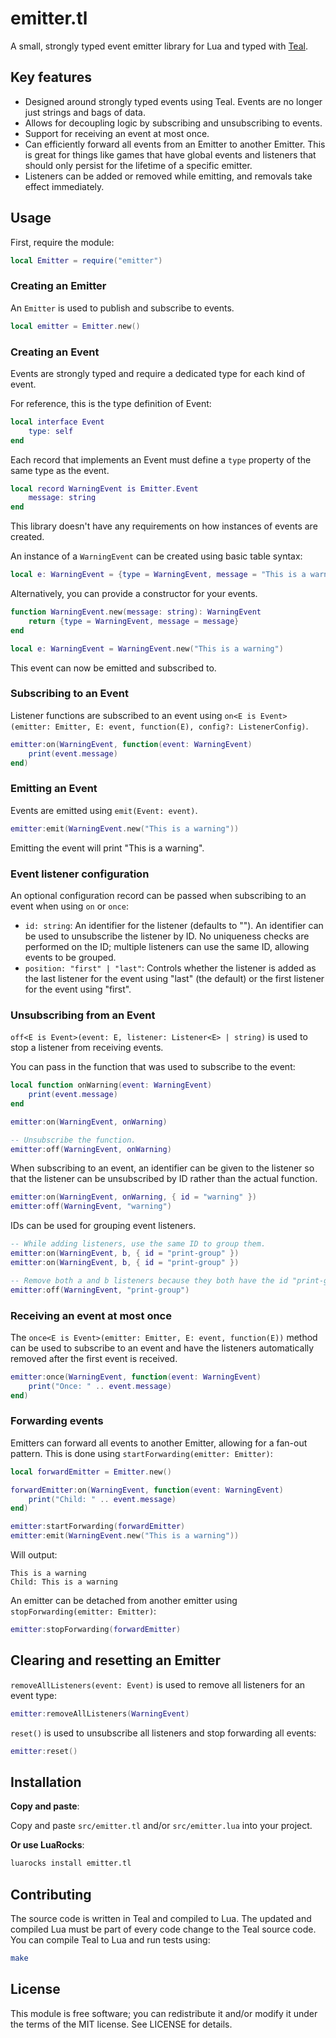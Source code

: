 # emitter.tl

A small, strongly typed event emitter library for Lua and typed with
[Teal](https://github.com/teal-language/tl).

## Key features

* Designed around strongly typed events using Teal. Events are no longer just
  strings and bags of data.
* Allows for decoupling logic by subscribing and unsubscribing to events.
* Support for receiving an event at most once.
* Can efficiently forward all events from an Emitter to another Emitter.
  This is great for things like games that have global events and listeners
  that should only persist for the lifetime of a specific emitter.
* Listeners can be added or removed while emitting, and removals take effect
  immediately.

## Usage

First, require the module:

```lua
local Emitter = require("emitter")
```

### Creating an Emitter

An `Emitter` is used to publish and subscribe to events.

```lua
local emitter = Emitter.new()
```

### Creating an Event

Events are strongly typed and require a dedicated type for each kind of event.

For reference, this is the type definition of Event:

```lua
local interface Event
    type: self
end
```

Each record that implements an Event must define a `type` property of the same
type as the event.

```lua
local record WarningEvent is Emitter.Event
    message: string
end
```

This library doesn't have any requirements on how instances of events are
created.

An instance of a `WarningEvent` can be created using basic table syntax:

```lua
local e: WarningEvent = {type = WarningEvent, message = "This is a warning"}
```

Alternatively, you can provide a constructor for your events.

```lua
function WarningEvent.new(message: string): WarningEvent
    return {type = WarningEvent, message = message}
end

local e: WarningEvent = WarningEvent.new("This is a warning")
```

This event can now be emitted and subscribed to.

### Subscribing to an Event

Listener functions are subscribed to an event using
`on<E is Event>(emitter: Emitter, E: event, function(E), config?: ListenerConfig)`.

```lua
emitter:on(WarningEvent, function(event: WarningEvent)
    print(event.message)
end)
```

### Emitting an Event

Events are emitted using `emit(Event: event)`.

```lua
emitter:emit(WarningEvent.new("This is a warning"))
```

Emitting the event will print "This is a warning".

### Event listener configuration

An optional configuration record can be passed when subscribing to an event
when using `on` or `once`:

* `id: string`: An identifier for the listener (defaults to ""). An identifier
  can be used to unsubscribe the listener by ID. No uniqueness checks are
  performed on the ID; multiple listeners can use the same ID, allowing events
  to be grouped.
* `position: "first" | "last"`: Controls whether the listener is added as the
  last listener for the event using "last" (the default) or the first listener
  for the event using "first".

### Unsubscribing from an Event

`off<E is Event>(event: E, listener: Listener<E> | string)` is used to
stop a listener from receiving events.

You can pass in the function that was used to subscribe to the event:

```lua
local function onWarning(event: WarningEvent)
    print(event.message)
end

emitter:on(WarningEvent, onWarning)

-- Unsubscribe the function.
emitter:off(WarningEvent, onWarning)
```

When subscribing to an event, an identifier can be given to the listener
so that the listener can be unsubscribed by ID rather than the actual function.

```lua
emitter:on(WarningEvent, onWarning, { id = "warning" })
emitter:off(WarningEvent, "warning")
```

IDs can be used for grouping event listeners.

```lua
-- While adding listeners, use the same ID to group them.
emitter:on(WarningEvent, b, { id = "print-group" })
emitter:on(WarningEvent, b, { id = "print-group" })

-- Remove both a and b listeners because they both have the id "print-group".
emitter:off(WarningEvent, "print-group")
```

### Receiving an event at most once

The `once<E is Event>(emitter: Emitter, E: event, function(E))` method can be
used to subscribe to an event and have the listeners automatically removed
after the first event is received.

```lua
emitter:once(WarningEvent, function(event: WarningEvent)
    print("Once: " .. event.message)
end)
```

### Forwarding events

Emitters can forward all events to another Emitter, allowing for a fan-out
pattern. This is done using `startForwarding(emitter: Emitter)`:

```lua
local forwardEmitter = Emitter.new()

forwardEmitter:on(WarningEvent, function(event: WarningEvent)
    print("Child: " .. event.message)
end)

emitter:startForwarding(forwardEmitter)
emitter:emit(WarningEvent.new("This is a warning"))
```

Will output:

```text
This is a warning
Child: This is a warning
```

An emitter can be detached from another emitter using
`stopForwarding(emitter: Emitter)`:

```lua
emitter:stopForwarding(forwardEmitter)
```

## Clearing and resetting an Emitter

`removeAllListeners(event: Event)` is used to remove all listeners for
an event type:

```lua
emitter:removeAllListeners(WarningEvent)
```

`reset()` is used to unsubscribe all listeners and stop forwarding all events:

```lua
emitter:reset()
```

## Installation

**Copy and paste**:

Copy and paste `src/emitter.tl` and/or `src/emitter.lua` into your project.

**Or use LuaRocks**:

```sh
luarocks install emitter.tl
```

## Contributing

The source code is written in Teal and compiled to Lua. The updated and
compiled Lua must be part of every code change to the Teal source code.
You can compile Teal to Lua and run tests using:

```sh
make
```

## License

This module is free software; you can redistribute it and/or modify it under
the terms of the MIT license. See LICENSE for details.
